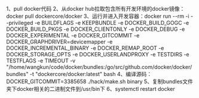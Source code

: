 1、pull docker代码
2、从docker hub拉取包含所有开发环境的docker镜像：docker pull dockercore/docker
3、运行并进入开发容器：docker run --rm -i --privileged -e BUILDFLAGS -e KEEPBUNDLE -e DOCKER_BUILD_GOGC -e DOCKER_BUILD_PKGS -e DOCKER_CLIENTONLY -e DOCKER_DEBUG -e DOCKER_EXPERIMENTAL -e DOCKER_GITCOMMIT -e DOCKER_GRAPHDRIVER=devicemapper -e DOCKER_INCREMENTAL_BINARY -e DOCKER_REMAP_ROOT -e DOCKER_STORAGE_OPTS -e DOCKER_USERLANDPROXY -e TESTDIRS -e TESTFLAGS -e TIMEOUT -v "/home/wangkun/code/docker/bundles:/go/src/github.com/docker/docker/bundles" -t "dockercore/docker:latest" bash
4、编译源码：DOCKER_GITCOMMIT=3385658 ./hack/make.sh binary
5、复制bundles文件夹下docker相关的二进制文件到/usr/bin下
6、systemctl restart docker
